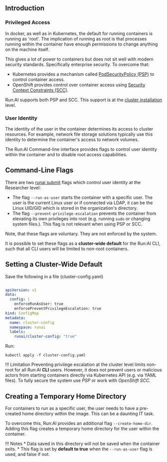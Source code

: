 ## Introduction

### Privileged Access

In docker, as well as in Kubernetes, the default for running containers is running as 'root'. The implication of running as root is that processes running within the container have enough permissions to change anything on the machine itself. 

This gives a lot of power to containers but does not sit well with modern security standards. Specifically enterprise security. To overcome that: 

* Kubernetes provides a mechanism called [PodSecurityPolicy (PSP)](https://kubernetes.io/docs/concepts/policy/pod-security-policy/) to control container access.
* OpenShift provides control over container access using [Security Context Constraints (SCC)](https://www.openshift.com/blog/understanding-service-accounts-sccs).

Run:AI supports both PSP and SCC. This support is at the [cluster installation](customize-cluster-install.md) level. 

### User Identity

The identity of the user in the container determines its access to cluster resources. For example, network file storage solutions typically use this identity to determine the container's access to network volumes. 


The Run:AI Command-line interface provides flags to control user identity within the container and to disable root access capabilities. 

## Command-Line Flags
There are two [runai submit](../../Researcher/cli-reference/runai-submit.md) flags which control user identity at the Researcher level:

* The flag ``--run-as-user`` starts the container with a specific user. The user is the current Linux user or if connected via LDAP, it can be the Linux UID/GID which is stored in the organization's directory. 
* The flag ``--prevent-privilege-escalation`` prevents the container from elevating its own privileges into root (e.g. running ``sudo`` or changing system files.). This flag is not relevant when using PSP or SCC. 

Note, that these flags are voluntary. They are not enforced by the system.

It is possible to set these flags as a __cluster-wide default__ for the Run:AI CLI, such that all CLI users will be limited to non-root containers.

## Setting a Cluster-Wide Default

Save the following in a file (cluster-config.yaml)

``` YAML

apiVersion: v1
data:
  config: |
    enforceRunAsUser: true
    enforcePreventPrivilegeEscalation: true
kind: ConfigMap
metadata:
  name: cluster-config
  namespace: runai
  labels:
    runai/cluster-config: "true"
```

Run:

    kubectl apply -f cluster-config.yaml

!!! Limitation
    Preventing privilege escalation at the cluster level limits non-root for all Run:AI __CLI__ users. However, it does not prevent users or malicious actors from starting containers directly via Kubernetes API (e.g. via YAML files). To fully secure the system use _PSP_ or work with _OpenShift SCC_.
 

## Creating a Temporary Home Directory

For containers to run as a specific user, the user needs to have a pre-created home directory within the image. This can be a daunting IT task. 

To overcome this, Run:AI provides an additional flag `--create-home-dir`. Adding this flag creates a temporary home directory for the user within the container.  

!!! Notes
    * Data saved in this directory will not be saved when the container exits. 
    * This flag is set by __default to true__ when the `--run-as-user` flag is used, and false if not.